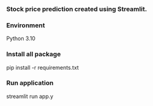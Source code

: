 ### Stock price prediction created using Streamlit.

### Environment
Python 3.10

### Install all package
pip install -r requirements.txt

### Run application

streamlit run app.y

